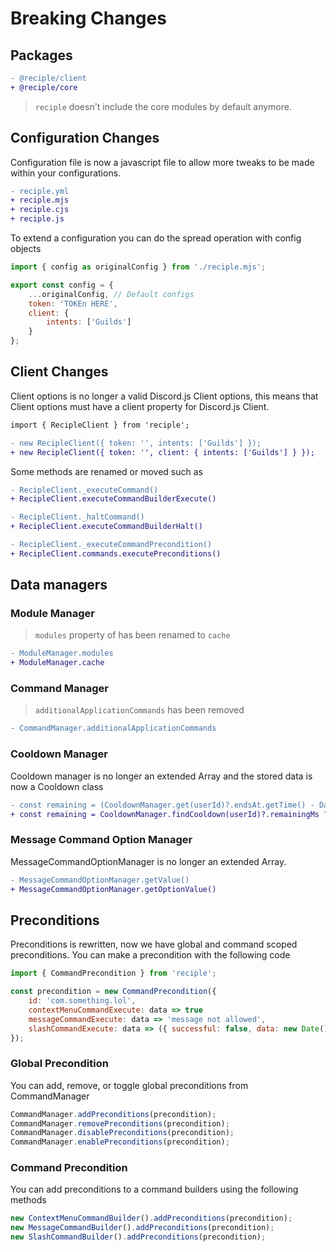 # Breaking Changes

## Packages

```diff
- @reciple/client
+ @reciple/core
```

> `reciple` doesn't include the core modules by default anymore.

## Configuration Changes

Configuration file is now a javascript file to allow more tweaks to be made within your configurations.

```diff
- reciple.yml
+ reciple.mjs
+ reciple.cjs
+ reciple.js
```

To extend a configuration you can do the spread operation with config objects

```js
import { config as originalConfig } from './reciple.mjs';

export const config = {
    ...originalConfig, // Default configs
    token: 'TOKEn HERE',
    client: {
        intents: ['Guilds']
    }
};
```

## Client Changes

Client options is no longer a valid Discord.js Client options, this means that Client options must have a client property for Discord.js Client.

```diff
import { RecipleClient } from 'reciple';

- new RecipleClient({ token: '', intents: ['Guilds'] });
+ new RecipleClient({ token: '', client: { intents: ['Guilds'] } });
```

Some methods are renamed or moved such as
```diff
- RecipleClient._executeCommand()
+ RecipleClient.executeCommandBuilderExecute()

- RecipleClient._haltCommand()
+ RecipleClient.executeCommandBuilderHalt()

- RecipleClient._executeCommandPrecondition()
+ RecipleClient.commands.executePreconditions()
```

## Data managers

### Module Manager

> `modules` property of has been renamed to `cache`
```diff
- ModuleManager.modules
+ ModuleManager.cache
```

### Command Manager

> `additionalApplicationCommands` has been removed
```diff
- CommandManager.additionalApplicationCommands
```

### Cooldown Manager

Cooldown manager is no longer an extended Array and the stored data is now a Cooldown class

```diff
- const remaining = (CooldownManager.get(userId)?.endsAt.getTime() - Date.now()) ?? 0;
+ const remaining = CooldownManager.findCooldown(userId)?.remainingMs ?? 0;
```

### Message Command Option Manager

MessageCommandOptionManager is no longer an extended Array.

```diff
- MessageCommandOptionManager.getValue()
+ MessageCommandOptionManager.getOptionValue()
```

## Preconditions

Preconditions is rewritten, now we have global and command scoped preconditions. You can make a precondition with the following code

```js
import { CommandPrecondition } from 'reciple';

const precondition = new CommandPrecondition({
    id: 'com.something.lol',
    contextMenuCommandExecute: data => true
    messageCommandExecute: data => 'message not allowed',
    slashCommandExecute: data => ({ successful: false, data: new Date() })
});
```

### Global Precondition

You can add, remove, or toggle global preconditions from CommandManager

```js
CommandManager.addPreconditions(precondition);
CommandManager.removePreconditions(precondition);
CommandManager.disablePreconditions(precondition);
CommandManager.enablePreconditions(precondition);
```

### Command Precondition

You can add preconditions to a command builders using the following methods

```js
new ContextMenuCommandBuilder().addPreconditions(precondition);
new MessageCommandBuilder().addPreconditions(precondition);
new SlashCommandBuilder().addPreconditions(precondition);
```
